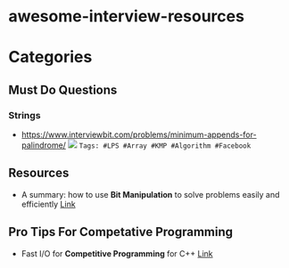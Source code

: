 # awesome-interview-resources 


# Categories

## Must Do Questions
### Strings
- https://www.interviewbit.com/problems/minimum-appends-for-palindrome/ ![](https://img.shields.io/badge/Tag-KMP-blue)  ``` Tags: #LPS #Array #KMP #Algorithm #Facebook ```

## Resources
- A summary: how to use **Bit Manipulation** to solve problems easily and efficiently [Link](https://leetcode.com/problems/validate-ip-address/discuss/?currentPage=1&orderBy=most_votes&query=)
## Pro Tips For Competative Programming 

- Fast I/O for **Competitive Programming** for C++ [Link](https://www.geeksforgeeks.org/fast-io-for-competitive-programming/)
